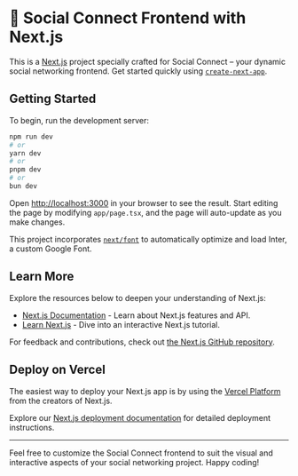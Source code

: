 # 🚀 Social Connect Frontend with Next.js

This is a [Next.js](https://nextjs.org/) project specially crafted for Social Connect – your dynamic social networking frontend. Get started quickly using [`create-next-app`](https://github.com/vercel/next.js/tree/canary/packages/create-next-app).

## Getting Started

To begin, run the development server:

```bash
npm run dev
# or
yarn dev
# or
pnpm dev
# or
bun dev
```

Open [http://localhost:3000](http://localhost:3000) in your browser to see the result. Start editing the page by modifying `app/page.tsx`, and the page will auto-update as you make changes.

This project incorporates [`next/font`](https://nextjs.org/docs/basic-features/font-optimization) to automatically optimize and load Inter, a custom Google Font.

## Learn More

Explore the resources below to deepen your understanding of Next.js:

- [Next.js Documentation](https://nextjs.org/docs) - Learn about Next.js features and API.
- [Learn Next.js](https://nextjs.org/learn) - Dive into an interactive Next.js tutorial.

For feedback and contributions, check out [the Next.js GitHub repository](https://github.com/vercel/next.js/).

## Deploy on Vercel

The easiest way to deploy your Next.js app is by using the [Vercel Platform](https://vercel.com/new?utm_medium=default-template&filter=next.js&utm_source=create-next-app&utm_campaign=create-next-app-readme) from the creators of Next.js.

Explore our [Next.js deployment documentation](https://nextjs.org/docs/deployment) for detailed deployment instructions.

---

Feel free to customize the Social Connect frontend to suit the visual and interactive aspects of your social networking project. Happy coding!
